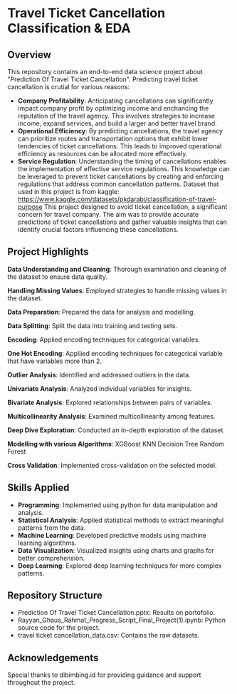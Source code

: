 # Travel Ticket Cancellation Classification & EDA
## Overview
This repository contains an end-to-end data science project about "Prediction Of Travel Ticket Cancellation". Predicting travel ticket cancellation is crutial for various reasons:
- **Company Profitability**: Anticipating cancellations can significantly impact company profit by optimizing income and enchancing the reputation of the travel agency. This involves strategies to increase income, expand services, and build a larger and better travel brand.
- **Operational Efficiency**: By predicting cancellations, the travel agency can prioritize routes and transportation options that exhibit lower tendencies of ticket cancellations. This leads to improved operational efficiency as resources can be allocated more effectively.
- **Service Regulation**: Understanding the timing of cancellations enables the implementation of effective service regulations. This knowledge can be leveraged to prevent ticket cancellations by creating and enforcing regulations that address common cancellation patterns.
Dataset that used in this project is from kaggle:
https://www.kaggle.com/datasets/pkdarabi/classification-of-travel-purpose
This project designed to avoid ticket cancellation, a significant concern for travel company. The aim was to provide accurate predictions of ticket cancellations and gather valuable insights that can identify crucial factors influencing these cancellations.
## Project Highlights
**Data Understanding and Cleaning**: Thorough examination and cleaning of the dataset to ensure data quality.

**Handling Missing Values**: Employed strategies to handle missing values in the dataset.

**Data Preparation**: Prepared the data for analysis and modelling.

**Data Splitting**: Split the data into training and testing sets.

**Encoding**: Applied encoding techniques for categorical variables.

**One Hot Encoding**: Appliied encoding techniques for categorical variable that have variables more than 2.

**Outlier Analysis**: Identified and addressed outliers in the data.

**Univariate Analysis**: Analyzed individual variables for insights.

**Bivariate Analysis**: Explored relationships between pairs of variables.

**Multicollinearity Analysis**: Examined multicollinearity among features.

**Deep Dive Exploration**: Conducted an in-depth exploration of the dataset.

**Modelling with various Algorithms**:
  XGBoost
  KNN
  Decision Tree
  Random Forest

**Cross Validation**: Implemented cross-validation on the selected model.
## Skills Applied
- **Programming**: Implemented using python for data manipulation and analysis.
- **Statistical Analysis**: Applied statistical methods to extract meaningful patterns from the data.
- **Machine Learning**: Developed predictive models using machine learning algorithms.
- **Data Visualization**: Visualized insights using charts and graphs for better comprehension.
- **Deep Learning**: Explored deep learning techniques for more complex patterns.
## Repository Structure
- Prediction Of Travel Ticket Cancellation.pptx: Results on portofolio.
- Rayyan_Ghaus_Rahmat_Progress_Script_Final_Project(1).ipynb: Python source code for the project.
- travel ticket cancellation_data.csv: Contains the raw datasets.
## Acknowledgements
Special thanks to dibimbing.id for providing guidance and support throughout the project.
